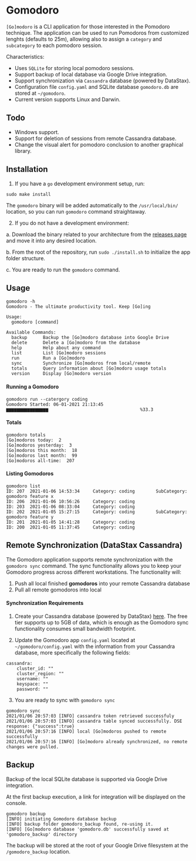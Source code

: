 # Gomodoro

`[Go]modoro` is a CLI application for those interested in the Pomodoro technique. The application can be used to run Pomodoros from customized lenghts (defaults to 25m), allowing also to assign a `category` and `subcategory` to each pomodoro session.

Characteristics:
* Uses `SQLite` for storing local pomodoro sessions.
* Support backup of local database via Google Drive integration.
* Support synchronization via `Cassandra` database (powered by DataStax).
* Configuration file `config.yaml` and SQLite database `gomodoro.db` are stored at `~/gomodoro`.
* Current version supports Linux and Darwin.

## Todo
* Windows support.
* Support for deletion of sessions from remote Cassandra database.
* Change the visual alert for pomodoro conclusion to another graphical library.

## Installation

1. If you have a `go` development environment setup, run:

```
sudo make install
```

The `gomodoro` binary will be added automatically to the `/usr/local/bin/` location, so you can run `gomodoro` command straightaway.

2. If you do not have a development environment:

a. Download the binary related to your architecture from the [releases page](https://github.com/kelson-martins/gomodoro/releases/tag) and move it into any desired location.

b. From the root of the repository, run `sudo ./install.sh` to initialize the app folder structure.

c. You are ready to run the `gomodoro` command.

## Usage

```
gomodoro -h
Gomodoro - The ultimate productivity tool. Keep [Go]ing

Usage:
  gomodoro [command]

Available Commands:
  backup      Backup the [Go]modoro database into Google Drive
  delete      Delete a [Go]modoro from the database
  help        Help about any command
  list        List [Go]modoro sessions
  run         Run a [Go]modoro
  sync        Synchronize [Go]modoros from local/remote
  totals      Query information about [Go]modoro usage totals
  version     Display [Go]modoro version
```

#### Running a Gomodoro

```
gomodoro run --catergory coding
Gomodoro Started: 06-01-2021 21:13:45
▆▆▆▆▆▆▆▆▆▆▆▆▆▆▆▆                                   %33.3
```

#### Totals

```
gomodoro totals
[Go]modoros today:  2
[Go]modoros yesterday:  3
[Go]modoros this month:  18
[Go]modoros last month:  99
[Go]modoros all-time:  207
```

#### Listing Gomodoros

```
gomodoro list
ID: 207  2021-01-06 14:53:34     Category: coding        SubCategory: gomodoro feature x
ID: 206  2021-01-06 10:56:26     Category: coding
ID: 203  2021-01-06 08:33:04     Category: coding
ID: 202  2021-01-05 15:27:15     Category: coding        SubCategory: gomodoro feature y
ID: 201  2021-01-05 14:41:28     Category: coding
ID: 200  2021-01-05 11:37:45     Category: coding
```

## Remote Synchronization (DataStax Cassandra)

The Gomodoro application supports remote synchronization with the `gomodoro sync` command. The sync functionality allows you to keep your Gomodoro progress across different workstations. The functionality will:

1. Push all local finished **gomodoros** into your remote Cassandra database
2. Pull all remote gomodoros into local

#### Synchronization Requirements

1. Create your Cassandra database (powered by DataStax) [here](https://astra.datastax.com/register). The free tier supports up to 5GB of data, which is enough as the Gomodoro sync functionality consumes small bandwidth footprint.

2. Update the Gomodoro app `config.yaml` located at `~/gomodoro/config.yaml` with the information from your Cassandra database, more specifically the following fields:

```
cassandra:
    cluster_id: ""
    cluster_region: ""
    username: ""
    keyspace: ""
    password: ""
```

3.  You are ready to sync with `gomodoro sync`
```
gomodoro sync
2021/01/06 20:57:03 [INFO] cassandra token retrieved successfuly
2021/01/06 20:57:03 [INFO] cassandra table synced successfully. DSE response: {"success":true}
2021/01/06 20:57:16 [INFO] local [Go]modoros pushed to remote successfully
2021/01/06 20:57:16 [INFO] [Go]modoro already synchronized, no remote changes were pulled.

```

## Backup

Backup of the local SQLite database is supported via Google Drive integration.

At the first backup execution, a link for integration will be displayed on the console.
```
gomodoro backup
[INFO] initiating Gomodoro database backup
[INFO] backup folder gomodoro_backup found, re-using it.
[INFO] [Go]modoro database 'gomodoro.db' successfully saved at 'gomodoro_backup' directory
```

The backup will be stored at the root of your Google Drive filesystem at the `/gomodoro_backup` location.
